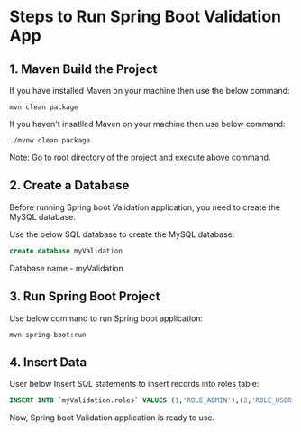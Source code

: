 # Steps to Run Spring Boot Validation App
## 1. Maven Build the Project
If you have installed Maven on your machine then use the below command:
```
mvn clean package
```
If you haven't insatlled Maven on your machine then use below command:
```
./mvnw clean package
 ```
 Note: Go to root directory of the project and execute above command.
 ## 2. Create a Database
 Before running Spring boot Validation application, you need to create the MySQL database.
 
 Use the below SQL database to create the MySQL database:
 ```sql
 create database myValidation
 ```
 Database name - myValidation
 ## 3. Run Spring Boot Project
 Use below command to run Spring boot application:
 ```
 mvn spring-boot:run
 ```
 ## 4. Insert Data
User below Insert SQL statements to insert records into roles table:
```sql
INSERT INTO `myValidation.roles` VALUES (1,'ROLE_ADMIN'),(2,'ROLE_USER');
```
Now, Spring boot Validation application is ready to use.
